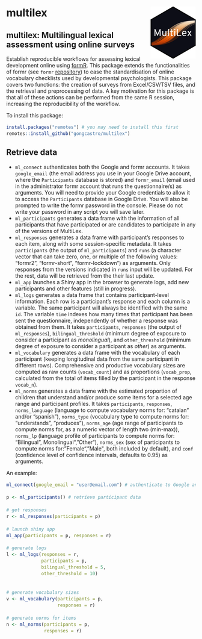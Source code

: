 
<!-- README.md is generated from README.Rmd. Please edit that file -->

# multilex <img src='man/figures/logo.png' align="right" height="139" />

<!-- badges: start -->
<!-- badges: end -->

## multilex: **Multi**lingual **lex**ical assessment using online surveys

Establish reproducible workflows for assessing lexical development
online using [formR](https://formr.org/). This package extends the
functionalities of formr (see `formr`
[repository](https://github.com/rubenarslan/formr)) to ease the
standardisation of online vocabulary checklists used by developmental
psychologists. This package covers two functions: the creation of
surveys from Excel/CSV/TSV files, and the retrieval and preprocessing of
data. A key motivation for this package is that all of these actions can
be performed from the same R session, increasing the reproducibility of
the workflow.

To install this package:

``` r
install.packages("remotes") # you may need to install this first
remotes::install_github("gongcastro/multilex")
```

## Retrieve data

-   `ml_connect` authenticates both the Google and formr accounts. It
    takes `google_email` (the email address you use in your Google Drive
    account, where the `Participants` database is stored) and
    `formr_email` (email used in the administrator formr account that
    runs the questionnaire/s) as arguments. You will need to provide
    your Google credentials to allow it to access the `Participants`
    database in Google Drive. You will also be prompted to write the
    formr password in the console. Please do not write your password in
    any script you will save later.
-   `ml_participants` generates a data frame with the information of all
    participants that have participated or are candidates to participate
    in any of the versions of MultiLex.
-   `ml_responses` generates a data frame with participant’s responses
    to each item, along with some session-specific metadata. It takes
    `participants` (the output of `ml_participants`) and `runs` (a
    character vector that can take zero, one, or multiple of the
    following values: “formr2”, “formr-short”, “formr-lockdown”) as
    arguments. Only responses from the versions indicated in `runs`
    input will be updated. For the rest, data will be retrieved from the
    their last update.
-   `ml_app` launches a Shiny app in the browser to generate logs, add
    new participants and other features (still in progress).
-   `ml_logs` generates a data frame that contains participant-level
    information. Each row is a participant’s response and each column is
    a variable. The same participant will always be identified with the
    same `id`. The variable `time` indexes how many times that
    participant has been sent the questionnaire, independently of
    whether a response was obtained from them. It takes `participants`,
    `responses` (the output of `ml_responses`), `bilingual_threshold`
    (minimum degree of exposure to consider a participant as
    *monolingual*), and `other_threshold` (minimum degree of exposure to
    consider a participant as *other*) as arguments.
-   `ml_vocabulary` generates a data frame with the vocabulary of each
    participant (keeping longitudinal data from the same participant in
    different rows). Comprehensive and productive vocabulary sizes are
    computed as raw counts (`vocab_count`) and as proportions
    (`vocab_prop`, calculated from the total of items filled by the
    participant in the response `vocab_n`).
-   `ml_norms` generates a data frame with the estimated proportion of
    children that understand and/or produce some items for a selected
    age range and participant profiles. It takes `participants`,
    `responses`, `norms_language` (language to compute vocabulary norms
    for: “catalan” and/or “spanish”), `norms_type` (vocabulary type to
    compute norms for: “understands”, “produces”), `norms_age` (age
    range of participants to compute norms for, as a numeric vector of
    length two (min-max)), `norms_lp` (language profile of participants
    to compute norms for: “Bilingual”, Monolingual“,”Other“),
    `norms_sex` (sex of participants to compute norms
    for:”Female“,”Male", both included by default), and `conf`
    (confidence level of confidence intervals, defaults to 0.95) as
    arguments.

An example:

``` r
ml_connect(google_email = "user@email.com") # authenticate to Google and formr accounts

p <- ml_participants() # retrieve participant data

# get responses
r <- ml_responses(participants = p)
            
# launch shiny app              
ml_app(participants = p, responses = r)

# generate logs
l <- ml_logs(responses = r,
             participants = p,
             bilingual_threshold = 5,
             other_threshold = 10)


# generate vocabulary sizes
v <- ml_vocabulary(participants = p,
                   responses = r)
                            
# generate norms for items
n <- ml_norms(participants = p,
              responses = r)
```
